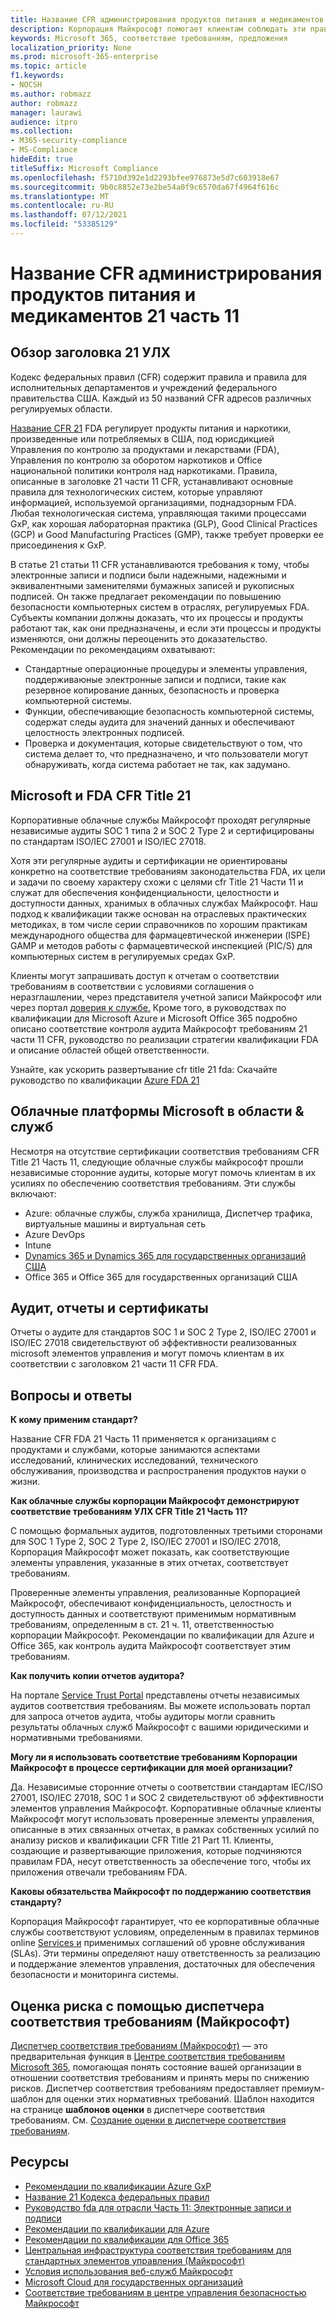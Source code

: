 ```yaml
---
title: Название CFR администрирования продуктов питания и медикаментов 21 часть 11
description: Корпорация Майкрософт помогает клиентам соблюдать эти правила администрирования пищевых продуктов и медикаментов США.
keywords: Microsoft 365, соответствие требованиям, предложения
localization_priority: None
ms.prod: microsoft-365-enterprise
ms.topic: article
f1.keywords:
- NOCSH
ms.author: robmazz
author: robmazz
manager: laurawi
audience: itpro
ms.collection:
- M365-security-compliance
- MS-Compliance
hideEdit: true
titleSuffix: Microsoft Compliance
ms.openlocfilehash: f5710d392e1d2293bfee976873e5d7c603918e67
ms.sourcegitcommit: 9b0c8852e73e2be54a0f9c6570da67f4964f616c
ms.translationtype: MT
ms.contentlocale: ru-RU
ms.lasthandoff: 07/12/2021
ms.locfileid: "53385129"
---
```

# <a name="food-and-drug-administration-cfr-title-21-part-11"></a>Название CFR администрирования продуктов питания и медикаментов 21 часть 11

## <a name="fda-cfr-title-21-overview"></a>Обзор заголовка 21 УЛХ

Кодекс федеральных правил (CFR) содержит правила и правила для исполнительных департаментов и учреждений федерального правительства США. Каждый из 50 названий CFR адресов различных регулируемых области.

[Название CFR 21](https://aka.ms/FDA-CFR) FDA регулирует продукты питания и наркотики, произведенные или потребляемых в США, под юрисдикцией Управления по контролю за продуктами и лекарствами (FDA), Управления по контролю за оборотом наркотиков и Office национальной политики контроля над наркотиками. Правила, описанные в заголовке 21 части 11 CFR, устанавливают основные правила для технологических систем, которые управляют информацией, используемой организациями, поднадзорным FDA. Любая технологическая система, управляющая такими процессами GxP, как хорошая лабораторная практика (GLP), Good Clinical Practices (GCP) и Good Manufacturing Practices (GMP), также требует проверки ее присоединения к GxP.

В статье 21 статьи 11 CFR устанавливаются требования к тому, чтобы электронные записи и подписи были надежными, надежными и эквивалентными заменителями бумажных записей и рукописных подписей. Он также предлагает рекомендации по повышению безопасности компьютерных систем в отраслях, регулируемых FDA. Субъекты компании должны доказать, что их процессы и продукты работают так, как они предназначены, и если эти процессы и продукты изменяются, они должны переоценить это доказательство. Рекомендации по рекомендациям охватывают:

- Стандартные операционные процедуры и элементы управления, поддерживаюные электронные записи и подписи, такие как резервное копирование данных, безопасность и проверка компьютерной системы.
- Функции, обеспечивающие безопасность компьютерной системы, содержат следы аудита для значений данных и обеспечивают целостность электронных подписей.
- Проверка и документация, которые свидетельствуют о том, что система делает то, что предназначено, и что пользователи могут обнаруживать, когда система работает не так, как задумано.

## <a name="microsoft-and-fda-cfr-title-21"></a>Microsoft и FDA CFR Title 21

Корпоративные облачные службы Майкрософт проходят регулярные независимые аудиты SOC 1 типа 2 и SOC 2 Type 2 и сертифицированы по стандартам ISO/IEC 27001 и ISO/IEC 27018.

Хотя эти регулярные аудиты и сертификации не ориентированы конкретно на соответствие требованиям законодательства FDA, их цели и задачи по своему характеру схожи с целями cfr Title 21 Части 11 и служат для обеспечения конфиденциальности, целостности и доступности данных, хранимых в облачных службах Майкрософт. Наш подход к квалификации также основан на отраслевых практических методиках, в том числе серии справочников по хорошим практикам международного общества для фармацевтической инженерии (ISPE) GAMP и методов работы с фармацевтической инспекцией (PIC/S) для компьютерных систем в регулируемых средах GxP.

Клиенты могут запрашивать доступ к отчетам о соответствии требованиям в соответствии с условиями соглашения о неразглашлении, через представителя учетной записи Майкрософт или через портал [доверия к службе.](https://aka.ms/stphelp) Кроме того, в руководствах по квалификации для Microsoft Azure и Microsoft Office 365 подробно описано соответствие контроля аудита Майкрософт требованиям 21 части 11 CFR, руководство по реализации стратегии квалификации FDA и описание областей общей ответственности.

Узнайте, как ускорить развертывание cfr title 21 fda: Скачайте руководство по квалификации [Azure FDA 21](https://go.microsoft.com/fwlink/p/?linkid=2086604)

## <a name="microsoft-in-scope-cloud-platforms--services"></a>Облачные платформы Microsoft в области & служб

Несмотря на отсутствие сертификации соответствия требованиям CFR Title 21 Часть 11, следующие облачные службы майкрософт прошли независимые сторонние аудиты, которые могут помочь клиентам в их усилиях по обеспечению соответствия требованиям. Эти службы включают:

- Azure: облачные службы, служба хранилища, Диспетчер трафика, виртуальные машины и виртуальная сеть
- Azure DevOps
- Intune
- [Dynamics 365 и Dynamics 365 для государственных организаций США](https://aka.ms/d365-compliance-list)
- Office 365 и Office 365 для государственных организаций США

## <a name="audits-reports-and-certificates"></a>Аудит, отчеты и сертификаты

Отчеты о аудите для стандартов SOC 1 и SOC 2 Type 2, ISO/IEC 27001 и ISO/IEC 27018 свидетельствуют об эффективности реализованных microsoft элементов управления и могут помочь клиентам в их соответствии с заголовком 21 части 11 CFR FDA.

## <a name="frequently-asked-questions"></a>Вопросы и ответы

**К кому применим стандарт?**

Название CFR FDA 21 Часть 11 применяется к организациям с продуктами и службами, которые занимаются аспектами исследований, клинических исследований, технического обслуживания, производства и распространения продуктов науки о жизни.

**Как облачные службы корпорации Майкрософт демонстрируют соответствие требованиям УЛХ CFR Title 21 Часть 11?**

С помощью формальных аудитов, подготовленных третьими сторонами для SOC 1 Type 2, SOC 2 Type 2, ISO/IEC 27001 и ISO/IEC 27018, Корпорация Майкрософт может показать, как соответствующие элементы управления, указанные в этих отчетах, соответствует требованиям.

Проверенные элементы управления, реализованные Корпорацией Майкрософт, обеспечивают конфиденциальность, целостность и доступность данных и соответствуют применимым нормативным требованиям, определенным в ст. 21 ч. 11, ответственностью корпорации Майкрософт. Рекомендации по квалификации для Azure и Office 365, как контроль аудита Майкрософт соответствует этим требованиям.

**Как получить копии отчетов аудитора?**

На портале [Service Trust Portal](https://aka.ms/stphelp) представлены отчеты независимых аудитов соответствия требованиям. Вы можете использовать портал для запроса отчетов аудита, чтобы аудиторы могли сравнить результаты облачных служб Майкрософт с вашими юридическими и нормативными требованиями.

**Могу ли я использовать соответствие требованиям Корпорации Майкрософт в процессе сертификации для моей организации?**

Да. Независимые сторонние отчеты о соответствии стандартам IEC/ISO 27001, ISO/IEC 27018, SOC 1 и SOC 2 свидетельствуют об эффективности элементов управления Майкрософт. Корпоративные облачные клиенты Майкрософт могут использовать проверенные элементы управления, описанные в этих связанных отчетах, в рамках собственных усилий по анализу рисков и квалификации CFR Title 21 Part 11. Клиенты, создающие и развертывающие приложения, которые подчиняются правилам FDA, несут ответственность за обеспечение того, чтобы их приложения отвечали требованиям FDA.

**Каковы обязательства Майкрософт по поддержанию соответствия стандарту?**

Корпорация Майкрософт гарантирует, что ее корпоративные облачные службы соответствуют условиям, определенным в правилах терминов online [Services и](https://www.microsoftvolumelicensing.com/DocumentSearch.aspx?Mode=3&DocumentTypeId=31) применимых соглашений об уровне обслуживания (SLAs). Эти термины определяют нашу ответственность за реализацию и поддержание элементов управления, достаточных для обеспечения безопасности и мониторинга системы.

## <a name="use-microsoft-compliance-manager-to-assess-your-risk"></a>Оценка риска с помощью диспетчера соответствия требованиям (Майкрософт)

[Диспетчер соответствия требованиям (Майкрософт)](/microsoft-365/compliance/compliance-manager) — это предварительная функция в [Центре соответствия требованиям Microsoft 365](/microsoft-365/compliance/microsoft-365-compliance-center), помогающая понять состояние вашей организации в отношении соответствия требованиям и принять меры по снижению рисков. Диспетчер соответствия требованиям предоставляет премиум-шаблон для оценки этих нормативных требований. Шаблон находится на странице **шаблонов оценки** в диспетчере соответствия требованиям. См. [Создание оценки в диспетчере соответствия требованиям](/microsoft-365/compliance/compliance-manager-assessments).

## <a name="resources"></a>Ресурсы

- [Рекомендации по квалификации Azure GxP](https://aka.ms/gxpcompliance)
- [Название 21 Кодекса федеральных правил](https://aka.ms/FDA-CFR)
- [Руководство fda для отрасли Часть 11: Электронные записи и подписи](https://www.fda.gov/RegulatoryInformation/Guidances/ucm125067.htm)
- [Рекомендации по квалификации для Azure](https://aka.ms/azurefda21cfrpart11qualguide)
- [Рекомендации по квалификации для Office 365](https://aka.ms/o365-qualification-guideline)
- [Центральная инфраструктура соответствия требованиям для стандартных элементов управления (Майкрософт)](https://www.microsoft.com/trust-center/compliance/compliance-overview)
- [Условия использования веб-служб Майкрософт](https://aka.ms/Online-Services-Terms)
- [Microsoft Cloud для государственных организаций](https://aka.ms/govt-cloud)
- [Соответствие требованиям в центре управления безопасностью Майкрософт](https://www.microsoft.com/trust-center/compliance/compliance-overview)
